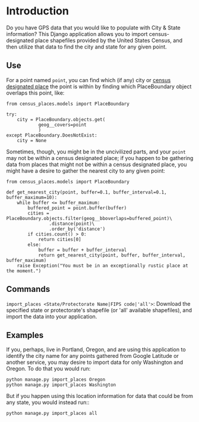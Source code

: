 Introduction
============

Do you have GPS data that you would like to populate with City & State information?  This Django application allows you to import census-designated place shapefiles provided by the United States Census, and then utilize that data to find the city and state for any given point.

Use
---

For a point named `point`, you can find which (if any) city or [census designated place](http://en.wikipedia.org/wiki/Census-designated_place) the point is within by finding which PlaceBoundary object overlaps this point, like:

    from census_places.models import PlaceBoundary

    try:
        city = PlaceBoundary.objects.get(
                geog__covers=point
                )
    except PlaceBoundary.DoesNotExist:
        city = None

Sometimes, though, you might be in the uncivilized parts, and your `point` may not be within a census designated place; if you happen to be gathering data from places that might not be within a census designated place, you might have a desire to gather the nearest city to any given point:

    from census_places.models import PlaceBoundary

    def get_nearest_city(point, buffer=0.1, buffer_interval=0.1, buffer_maximum=10):
        while buffer <= buffer_maximum:
            buffered_point = point.buffer(buffer)
            cities = PlaceBoundary.objects.filter(geog__bboverlaps=buffered_point)\
                    .distance(point)\
                    .order_by('distance')
            if cities.count() > 0:
                return cities[0]
            else:
                buffer = buffer + buffer_interval
                return get_nearest_city(point, buffer, buffer_interval, buffer_maximum)
        raise Exception("You must be in an exceptionally rustic place at the moment.")

Commands
--------

`import_places <State/Protectorate Name|FIPS code|'all'>`: Download the specified state or protectorate's shapefile (or 'all' available shapefiles), and import the data into your application.

Examples
--------

If you, perhaps, live in Portland, Oregon, and are using this application to identify the city name for any points gathered from Google Latitude or another service, you may desire to import data for only Washington and Oregon.  To do that you would run:

    python manage.py import_places Oregon
    python manage.py import_places Washington

But if you happen using this location information for data that could be from any state, you would instead run::

    python manage.py import_places all
